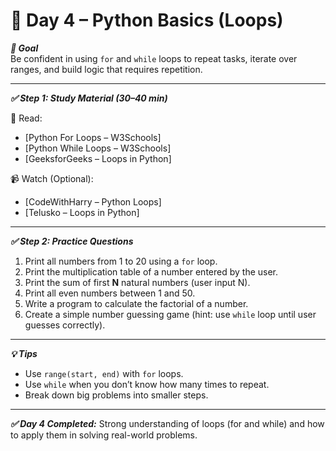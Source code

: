 # 📘 Day 4 – Python Basics (Loops)

***🎯 Goal***  
Be confident in using `for` and `while` loops to repeat tasks, iterate over ranges, and build logic that requires repetition.

---

***✅ Step 1: Study Material (30–40 min)***

📖 Read:  
- [Python For Loops – W3Schools] 
- [Python While Loops – W3Schools]
- [GeeksforGeeks – Loops in Python]

📹 Watch (Optional):  
- [CodeWithHarry – Python Loops] 
- [Telusko – Loops in Python]
---

***✅ Step 2: Practice Questions***

1. Print all numbers from 1 to 20 using a `for` loop.  
2. Print the multiplication table of a number entered by the user.  
3. Print the sum of first **N** natural numbers (user input N).  
4. Print all even numbers between 1 and 50.  
5. Write a program to calculate the factorial of a number.  
6. Create a simple number guessing game (hint: use `while` loop until user guesses correctly).  

---

***💡 Tips***  
- Use `range(start, end)` with `for` loops.  
- Use `while` when you don’t know how many times to repeat.  
- Break down big problems into smaller steps.  

---

***✅ Day 4 Completed:***
 Strong understanding of loops (for and while) and how to apply them in solving real-world problems.